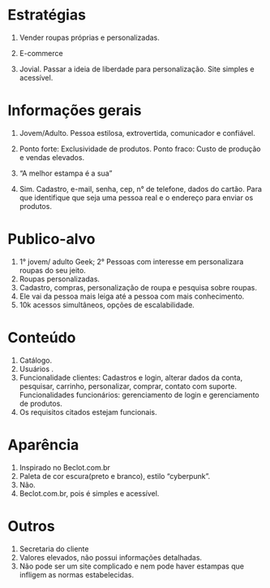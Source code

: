# Estratégias
1. Vender roupas próprias e personalizadas.

2. E-commerce 

3. Jovial. Passar a ideia de liberdade para personalização. Site simples e acessível. 
# Informações gerais

1. Jovem/Adulto. Pessoa estilosa, extrovertida, comunicador e confiável.

2. Ponto forte: Exclusividade de produtos. Ponto fraco: Custo de produção e vendas elevados.

3. “A melhor estampa é a sua”

4. Sim. Cadastro, e-mail, senha, cep, n° de telefone, dados do cartão. Para que identifique que seja uma pessoa real e o endereço para enviar os produtos. 
# Publico-alvo
1. 1° jovem/ adulto Geek; 2° Pessoas com interesse em personalizara roupas do seu jeito. 
2. Roupas personalizadas.
3. Cadastro, compras, personalização de roupa e pesquisa sobre roupas.
4. Ele vai da pessoa mais leiga até a pessoa com mais conhecimento. 
5.  10k acessos simultâneos, opções de escalabilidade. 
# Conteúdo
1. Catálogo.
2. Usuários .
3. Funcionalidade clientes: Cadastros e login, alterar dados da conta, pesquisar, carrinho, personalizar, comprar, contato com suporte. Funcionalidades funcionários: gerenciamento de login e gerenciamento de produtos. 
4. Os requisitos citados estejam funcionais. 
# Aparência
1. Inspirado no Beclot.com.br
2. Paleta de cor escura(preto e branco), estilo “cyberpunk”.
3. Não.
4. Beclot.com.br, pois é simples e acessível. 

# Outros
1.	Secretaria do cliente
2.	Valores elevados, não possui informações detalhadas.
3.	Não pode ser um site complicado e nem pode haver estampas que infligem as normas estabelecidas.
